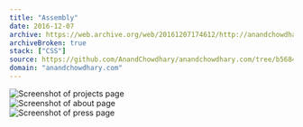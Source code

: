 ```yaml
---
title: "Assembly"
date: 2016-12-07
archive: https://web.archive.org/web/20161207174612/http://anandchowdhary.com/
archiveBroken: true
stack: ["CSS"]
source: https://github.com/AnandChowdhary/anandchowdhary.com/tree/b5684015c5bcec3744e1a688a473d23621390c80
domain: "anandchowdhary.com"
---
```


<div class="image shadow"><img alt="Screenshot of projects page" src="/images/versions/22/projects.png"></div>
<div class="image shadow"><img alt="Screenshot of about page" src="/images/versions/22/about.png"></div>
<div class="image shadow"><img alt="Screenshot of press page" src="/images/versions/22/press.png"></div>
